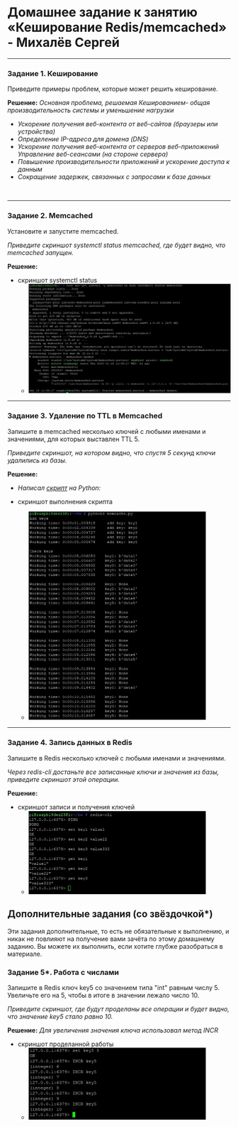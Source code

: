 # Домашнее задание к занятию «Кеширование Redis/memcached» - Михалёв Сергей
---
### Задание 1. Кеширование 

Приведите примеры проблем, которые может решить кеширование. 

**Решение:** *Основная проблема, решаемая Кешированием- общая производительность системы и уменьшение нагрузки*<br>
- *Ускорение получения веб-контента от веб-сайтов (браузеры или устройства)*
- *Определение IP-адреса для домена (DNS)*
- *Ускорение получения веб-контента от серверов веб-приложений Управление веб-сеансами (на стороне сервера)*
- *Повышение производительности приложений и ускорение доступа к данным*
- *Сокращение задержек, связанных с запросами к базе данных*
<br>

---

### Задание 2. Memcached

Установите и запустите memcached.

*Приведите скриншот systemctl status memcached, где будет видно, что memcached запущен.*

**Решение:**

- скриншот systemctl status
  * <img src="pictures/Task_2.jpg" alt="Task_2" width="750" height="auto">

---

### Задание 3. Удаление по TTL в Memcached

Запишите в memcached несколько ключей с любыми именами и значениями, для которых выставлен TTL 5. 

*Приведите скриншот, на котором видно, что спустя 5 секунд ключи удалились из базы.*

**Решение:**
- *Написал [скрипт](./memcache.py) на Python:*

- скриншот выполнения скрипта
  * <img src="pictures/Task_3_2.jpg" alt="Task_3_2" width="400" height="auto">

---

### Задание 4. Запись данных в Redis

Запишите в Redis несколько ключей с любыми именами и значениями. 

*Через redis-cli достаньте все записанные ключи и значения из базы, приведите скриншот этой операции.*

**Решение:**
- скриншот записи и получения ключей
  * <img src="pictures/Task_4.jpg" alt="Task_4" width="400" height="auto">

## Дополнительные задания (со звёздочкой*)
Эти задания дополнительные, то есть не обязательные к выполнению, и никак не повлияют на получение вами зачёта по этому домашнему заданию. Вы можете их выполнить, если хотите глубже разобраться в материале.

### Задание 5*. Работа с числами 

Запишите в Redis ключ key5 со значением типа "int" равным числу 5. Увеличьте его на 5, чтобы в итоге в значении лежало число 10.  

*Приведите скриншот, где будут проделаны все операции и будет видно, что значение key5 стало равно 10.*

**Решение:**
*Для увеличения значения ключа использовал метод INCR*
- скриншот проделанной работы
  * <img src="pictures/Task_5.jpg" alt="Task_5" width="400" height="auto">
